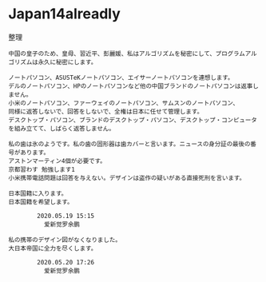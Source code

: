# Japan14alreadly
整理

    中国の皇子のため、皇母、習近平、彭麗媛、私はアルゴリズムを秘密にして、プログラムアルゴリズムは永久に秘密にします。

    ノートパソコン、ASUSTeKノートパソコン、エイサーノートパソコンを連想します。
    デルのノートパソコン、HPのノートパソコンなど他の中国ブランドのノートパソコンは返事しません。
    小米のノートパソコン、ファーウェイのノートパソコン、サムスンのノートパソコン、
    同様に返答しないで、回答をしないで、全権は日本に任せて管理します。
    デスクトップ・パソコン、ブランドのデスクトップ・パソコン、デスクトップ・コンピュータを組み立てて、しばらく返答しません。

    私の歯は氷のようです。私の歯の固形器は歯カバーと言います。ニュースの身分証の最後の番号があります。
    アストンマーティン4個が必要です。
    京都習わす 勉強します1
    小米携帯電話問題は回答を与えない。デザインは盗作の疑いがある直接死刑を言います。
    
    日本国籍に入ります。
    日本国籍を希望します。
    
            2020.05.19 15:15
              爱新觉罗余鹏
              
    私の携帯のデザイン図がなくなりました。
    大日本帝国に全力を尽くします。
            
            2020.05.20 17:26
              爱新觉罗余鹏
            
              
              

